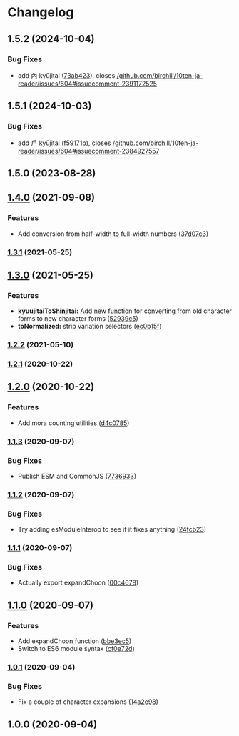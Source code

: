 # Changelog

## 1.5.2 (2024-10-04)


### Bug Fixes

* add 內 kyūjitai ([73ab423](https://github.com/birchill/normal-jp/commit/73ab4237009117c46a35fd0d07cd8f4bd5f29ff3)), closes [/github.com/birchill/10ten-ja-reader/issues/604#issuecomment-2391172525](https://github.com/birchill//github.com/birchill/10ten-ja-reader/issues/604/issues/issuecomment-2391172525)

## 1.5.1 (2024-10-03)


### Bug Fixes

* add 戶 kyūjitai ([f59171b](https://github.com/birchill/normal-jp/commit/f59171b8247ff7817ee573bc0d771e468e0fddf7)), closes [/github.com/birchill/10ten-ja-reader/issues/604#issuecomment-2384927557](https://github.com/birchill//github.com/birchill/10ten-ja-reader/issues/604/issues/issuecomment-2384927557)

## 1.5.0 (2023-08-28)

## [1.4.0](https://github.com/birchill/normal-jp/compare/v1.3.1...v1.4.0) (2021-09-08)


### Features

* Add conversion from half-width to full-width numbers ([37d07c3](https://github.com/birchill/normal-jp/commit/37d07c3a83eba53eb03f8f05d494b4536cd2823b))

### [1.3.1](https://github.com/birchill/normal-jp/compare/v1.3.0...v1.3.1) (2021-05-25)

## [1.3.0](https://github.com/birchill/normal-jp/compare/v1.2.2...v1.3.0) (2021-05-25)


### Features

* **kyuujitaiToShinjitai:** Add new function for converting from old character forms to new character forms ([52939c5](https://github.com/birchill/normal-jp/commit/52939c51b924b1901f65bcbaa4969b64e9da9be5))
* **toNormalized:** strip variation selectors ([ec0b15f](https://github.com/birchill/normal-jp/commit/ec0b15f7669e01efe1d871e737a796d599daee28))

### [1.2.2](https://github.com/birchill/normal-jp/compare/v1.2.1...v1.2.2) (2021-05-10)

### [1.2.1](https://github.com/birchill/normal-jp/compare/v1.2.0...v1.2.1) (2020-10-22)

## [1.2.0](https://github.com/birchill/normal-jp/compare/v1.1.3...v1.2.0) (2020-10-22)


### Features

* Add mora counting utilities ([d4c0785](https://github.com/birchill/normal-jp/commit/d4c078542c5788304769eec445f7dab02f7e44f8))

### [1.1.3](https://github.com/birchill/normal-jp/compare/v1.1.2...v1.1.3) (2020-09-07)


### Bug Fixes

* Publish ESM and CommonJS ([7736933](https://github.com/birchill/normal-jp/commit/77369333ede5e35165b878b091f5b34e062cdc3c))

### [1.1.2](https://github.com/birchill/normal-jp/compare/v1.1.1...v1.1.2) (2020-09-07)


### Bug Fixes

* Try adding esModuleInterop to see if it fixes anything ([24fcb23](https://github.com/birchill/normal-jp/commit/24fcb23f76266cf410d829fda83d5f753a5ecf1b))

### [1.1.1](https://github.com/birchill/normal-jp/compare/v1.1.0...v1.1.1) (2020-09-07)


### Bug Fixes

* Actually export expandChoon ([00c4678](https://github.com/birchill/normal-jp/commit/00c4678cacf6b6f0934745c80f29fd5aaf95989e))

## [1.1.0](https://github.com/birchill/normal-jp/compare/v1.0.1...v1.1.0) (2020-09-07)


### Features

* Add expandChoon function ([bbe3ec5](https://github.com/birchill/normal-jp/commit/bbe3ec545c85076d0082d62b89f78c032678f52b))
* Switch to ES6 module syntax ([cf0e72d](https://github.com/birchill/normal-jp/commit/cf0e72d5c26933d7d88a13d4ab99e607df092b50))

### [1.0.1](https://github.com/birchill/normal-jp/compare/v1.0.0...v1.0.1) (2020-09-04)


### Bug Fixes

* Fix a couple of character expansions ([14a2e98](https://github.com/birchill/normal-jp/commit/14a2e9883b9061e57cd27b831883a9913bc8fc82))

## 1.0.0 (2020-09-04)
